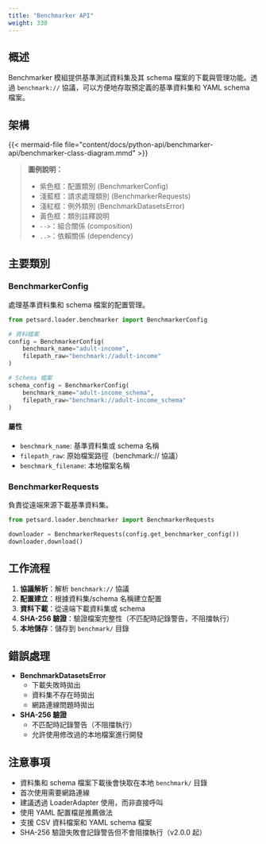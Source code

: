 ```yaml
---
title: "Benchmarker API"
weight: 330
---
```


## 概述

Benchmarker 模組提供基準測試資料集及其 schema 檔案的下載與管理功能。透過 `benchmark://` 協議，可以方便地存取預定義的基準資料集和 YAML schema 檔案。

## 架構

{{< mermaid-file file="content/docs/python-api/benchmarker-api/benchmarker-class-diagram.mmd" >}}

> **圖例說明：**
> - 紫色框：配置類別 (BenchmarkerConfig)
> - 淺藍框：請求處理類別 (BenchmarkerRequests)
> - 淺紅框：例外類別 (BenchmarkDatasetsError)
> - 黃色框：類別註釋說明
> - `-->`：組合關係 (composition)
> - `..>`：依賴關係 (dependency)

## 主要類別

### BenchmarkerConfig

處理基準資料集和 schema 檔案的配置管理。

```python
from petsard.loader.benchmarker import BenchmarkerConfig

# 資料檔案
config = BenchmarkerConfig(
    benchmark_name="adult-income",
    filepath_raw="benchmark://adult-income"
)

# Schema 檔案
schema_config = BenchmarkerConfig(
    benchmark_name="adult-income_schema",
    filepath_raw="benchmark://adult-income_schema"
)
```

#### 屬性

- `benchmark_name`: 基準資料集或 schema 名稱
- `filepath_raw`: 原始檔案路徑（benchmark:// 協議）
- `benchmark_filename`: 本地檔案名稱

### BenchmarkerRequests

負責從遠端來源下載基準資料集。

```python
from petsard.loader.benchmarker import BenchmarkerRequests

downloader = BenchmarkerRequests(config.get_benchmarker_config())
downloader.download()
```

## 工作流程

1. **協議解析**：解析 `benchmark://` 協議
2. **配置建立**：根據資料集/schema 名稱建立配置
3. **資料下載**：從遠端下載資料集或 schema
4. **SHA-256 驗證**：驗證檔案完整性（不匹配時記錄警告，不阻擋執行）
5. **本地儲存**：儲存到 `benchmark/` 目錄

## 錯誤處理

- **BenchmarkDatasetsError**
  - 下載失敗時拋出
  - 資料集不存在時拋出
  - 網路連線問題時拋出
- **SHA-256 驗證**
  - 不匹配時記錄警告（不阻擋執行）
  - 允許使用修改過的本地檔案進行開發

## 注意事項

- 資料集和 schema 檔案下載後會快取在本地 `benchmark/` 目錄
- 首次使用需要網路連線
- 建議透過 LoaderAdapter 使用，而非直接呼叫
- 使用 YAML 配置檔是推薦做法
- 支援 CSV 資料檔案和 YAML schema 檔案
- SHA-256 驗證失敗會記錄警告但不會阻擋執行（v2.0.0 起）